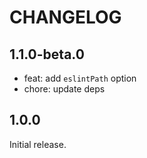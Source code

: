 # CHANGELOG

## 1.1.0-beta.0

- feat: add `eslintPath` option
- chore: update deps

## 1.0.0

Initial release.
